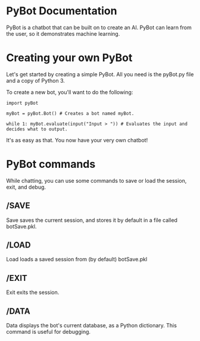 PyBot Documentation
===================

PyBot is a chatbot that can be built on to create an AI. PyBot can learn
from the user, so it demonstrates machine learning.

Creating your own PyBot
=======================

Let's get started by creating a simple PyBot.
All you need is the pyBot.py file and a copy of Python 3.

To create a new bot, you'll want to do the following:

``import pyBot``

``myBot = pyBot.Bot() # Creates a bot named myBot.``

``while 1:
	myBot.evaluate(input("Input > ")) # Evaluates the input and decides what to output.``
		
It's as easy as that. You now have your very own chatbot!

PyBot commands
==============

While chatting, you can use some commands to save or load the session, exit, and debug.

/SAVE
-----

Save saves the current session, and stores it by default in a file called botSave.pkl.

/LOAD
-----

Load loads a saved session from (by default) botSave.pkl

/EXIT
-----

Exit exits the session.

/DATA
-----

Data displays the bot's current database, as a Python dictionary. This command is useful for debugging.
